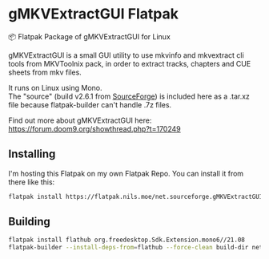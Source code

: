 # gMKVExtractGUI Flatpak

📦 Flatpak Package of gMKVExtractGUI for Linux

gMKVExtractGUI is a small GUI utility to use mkvinfo and mkvextract cli tools from MKVToolnix pack, in order to extract tracks, chapters and CUE sheets from mkv files.  

It runs on Linux using Mono.  
The "source" (build v2.6.1 from [SourceForge](https://sourceforge.net/projects/gmkvextractgui/files/)) is included here as a .tar.xz file because flatpak-builder can't handle .7z files.

Find out more about gMKVExtractGUI here: <https://forum.doom9.org/showthread.php?t=170249>

## Installing

I'm hosting this Flatpak on my own Flatpak Repo. You can install it from there like this:

```bash
flatpak install https://flatpak.nils.moe/net.sourceforge.gMKVExtractGUI.flatpakref
```

## Building

```bash
flatpak install flathub org.freedesktop.Sdk.Extension.mono6//21.08
flatpak-builder --install-deps-from=flathub --force-clean build-dir net.sourceforge.gMKVExtractGUI.yml
```
